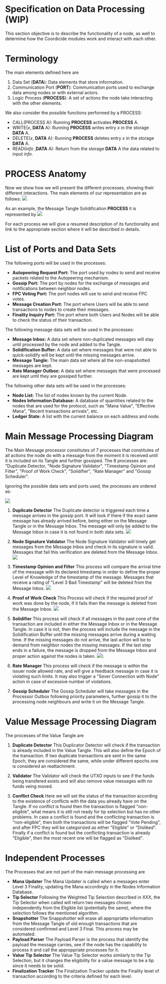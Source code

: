 # Specification on Data Processing (WIP)

This section objective is to describe the functionality of a node, as well to determine how the Coordicide modules work and interact with each other. 

# Terminology 

The main elements defined here are

1. Data Set (**DATA**): Data elements that store information.
2. Communication Port (**PORT**): Communication ports used to exchange data among nodes or with external actors.
3. Logic Process (**PROCESS**): A set of actions the node take interacting with the other elements. 



We also consider the possible functions performed by a PROCESS:

* CALL(PROCESS A): Running **PROCESS** activates  **PROCESS** A.
* WRITE($x$, **DATA** A): Running **PROCESS** writes entry $x$ in the storage **DATA** A.
* DELETE($x$, **DATA** A): Running **PROCESS** deletes entry $x$ in the storage **DATA** A.
* READ(*info* ,**DATA** A): Return from the storage **DATA** A the data related to input *info*.



# PROCESS Anatomy

Now we show how we will present the different processes, showing their different interactions. The main elements of our representation are as follows:
![](https://i.imgur.com/WuHlwWl.png)

As an example, the Message Tangle Solidification **PROCESS** it is represented by
![](https://i.imgur.com/YSjdBOP.png)

For each process we will give a resumed description of its functionality and link to the appropriate section where it will be described in details.

# List of Ports and Data Sets

The following ports will be used in the processes:

* **Autopeering Request Port:** The port used by nodes to send and receive packets related to the Autopeering mechanism. 
* **Gossip Port:** The port by nodes for the exchange of messages and notifications between neighbor nodes.
* **FPC Voting Port:** The port nodes will use to send and receive FPC votes.
* **Message Creation Port:** The port where Users will be able to send transactions to nodes to create their messages. 
* **Finality Inquiry Port:** The port where both Users and Nodes will be able to check the status of their transaction. 

The following message data sets will be used in the processes:
* **Message Inbox:** A data set where non-duplicated messages will stay until processed by the node and added to the Tangle. 
* **Solidification Buffer:** A data set where messages that were not able to quick-solidify will be kept until the missing messages arrive.
* **Message Tangle:** The main data set where all the non-snapshotted messages are kept. 
* **Rate Manager Outbox:** A data set where messages that were processed are kept until they are gossiped further. 

The following other data sets will be used in the processes:
* **Node List:** The list of nodes known by the current Node. 
* **Nodes Information Database:** A database of quantities related to the nodes that are used for the protocol, such as "Mana Value", "Effective Mana", "Recent transactions arrivals", etc. 
* **Ledger State:** A list with the current balance on each address and node. 


# Main Message Processing Diagram 

The Main Message processor constitutes of 7 processes that constitutes of all actions the node do with a message from the moment it is received until it is included on its Tangle and further gossiped. The 8 processes are: "Duplicate Detector, "Node Signature Validator", "Timestamp Opinion and Filter", "Proof of Work Check", "Solidifier", "Rate Manager" and "Gossip Scheduler".

Ignoring the possible data sets and ports used, the processes are ordered as:

![](https://i.imgur.com/xFjNlFd.png)


1. **Duplicate Detector**
The Duplicate detector is triggered each time a message arrives in the gossip port. It will look if there if the exact same message has already arrived before, being either on the Message Tangle or in the Message Inbox. The message will only be added to the Message Inbox in  case it is not found in both data sets.
![](https://i.imgur.com/5Ke3jId.png)

2. **Node Signature Validator**
The Node Signature Validator will timely get messages from the Message Inbox and check in its signature is valid. Messages that fail this verification are deleted from the Message Inbox.
![](https://i.imgur.com/mOrfhqz.png)

3. **Timestamp Opinion and Filter**
This process will compare the arrival time of the message with its declared timestamp in order to define the proper Level of Knowledge of the timestamp of the message. Messages that receive a rating of "Level 3 Bad Timestamp" will be deleted from the Message Inbox. 
![](https://i.imgur.com/lVa7H5L.png)

4. **Proof of Work Check**
This Process will check if the required proof of work was done by the node, if it fails then the message is deleted from the Message Inbox.
![](https://i.imgur.com/sn7UJFD.png)

5. **Solidifier**
This process will check if all messages in the past cone of the transaction are included in either the Message Inbox or in the Message Tangle. In case it is not, then the process will include the message in the Solidification Buffer until the missing messages arrive during a waiting time. If the missing messages do not arrive, the last action will be to demand from neighbor nodes the missing messages. If the last step ends in a failure, the message is dropped from the Message Inbox and proper action against the nodes is taken. 
![](https://i.imgur.com/YSjdBOP.png)\

6. **Rate Manager**
This process will check if the message is within the issuer node allowed rate, and will give a feedback message in case it is violating such limits. It may also trigger a "Sever Connection with Node" action in case of excessive number of violations.

8. **Gossip Scheduler**
The Gossip Scheduler will take messages in the Processor Outbox following priority parameters, further gossip it to the processing node neighbours and write it on the Message Tangle. 



# Value Message Processing Diagram 

The processes of the Value Tangle are 

1. **Duplicate Detector**
This Duplicator Detector will check if the transaction is already included in the Value Tangle. This will also define the Epoch of the transaction. If two duplicate transactions are sent in the same Epoch, they are considered the same, while under different epochs one is considered an reattachment. 

2. **Validator**
The Validator will check the UTXO inputs to see if the funds being transfered exists and will also remove value messages with no funds veing moved. 


3. **Conflict Check**
Here we will set the status of the transaction according to the existence of conflicts with the data you already have on the Tangle. If no conflict is found then the transaction is flagged "non-eligible", what means it is still not ready for tip selection but has no other problems. In case a conflict is found and the conflicting transaction is "non-eligible", then both the transactions will be flagged "Vote Pending", and after FPC they will be categorized as either "Eligible" or "Disliked". Finally if a conflict is found but the conflicting transaction is already "Eligible", then the most recent one will be flagged as "Disliked".


# Independent Processes

The Processes that are not part of the main message processing are

* **Mana Updater**
The Mana Updater is called when a messages enter Level 3 Finality, updating the Mana accordingly in the Nodes Information Database. 
* **Tip Selector**
Following the Weighted Tip Selection described in XXX, the Tip Selector when called will return two messages chosen independently from the Eligible list (potentially the same), where the selection follows the mentioned algorithm. 
* **Snapshotter**
The Snappshotter will erase all appropriatte information from the Message Tangle of old enough transactions that are considered confirmed and Level 3 Final. This process may be automated. 
* **Payload Parser**
The Payload Parser is the process that identify the payload the message carries, see if the node has the capability to process it and call the approppriate processes for it. 
* **Value Tip Selector**
The Value Tip Selector works similarly to the Tip Selection, but it changes the eligibility for a value message to be a tip since it needs to be solid.
* **Finalization Tracker**
The Finalization Tracker update the Finality level of transaction according to the criteria defined for each level. 



<!--stackedit_data:
eyJkaXNjdXNzaW9ucyI6eyJ1WnFsUlZyU3ViSGYxYzA4Ijp7In
RleHQiOiJUaGUgcG9ydCByZXNwb25zaWJsZSBmb3IgdGhlIHBh
Y2tldHMgbmVlZGVkIHRvIG5vZGVzIHRvIHVzZSB0aGUgQXV0b3
BlZXJpbmcgbWVj4oCmIiwic3RhcnQiOjE1MzUsImVuZCI6MTYx
Nn0sInVIcEs0akRGZG1nUVVYUXgiOnsic3RhcnQiOjI0MzAsIm
VuZCI6MjQ0NSwidGV4dCI6Im5vbi1zbmFwc2hvdHRlZCJ9LCJz
N1BuQmQ0aVpvOFByaEhTIjp7InN0YXJ0IjoyNzExLCJlbmQiOj
I3MzcsInRleHQiOiJOb2RlcyBJbmZvcm1hdGlvbiBEYXRhYmFz
ZSJ9fSwiY29tbWVudHMiOnsiME9jMllmYXVpeHY4U0NyUCI6ey
JkaXNjdXNzaW9uSWQiOiJ1WnFsUlZyU3ViSGYxYzA4Iiwic3Vi
IjoiZ2g6NTExMTI2MTgiLCJ0ZXh0IjoidGhlIHBvcnQgZm9yIG
F1dG9wZWVyaW5nIHByb3RvY29sL3JlcXVlc3RzPyBEb24gdCB1
bmRlcnN0YW5kIHdoYXQgdGhlIGRlY2lzaW9uIG9uICB3aG8gdG
8gY29ubmVjdCBoYXMgdG8gdG8gd2l0aCB0aGUgcG9ydC4iLCJj
cmVhdGVkIjoxNTk1NDIwOTc3NTU0fSwiM2NBRVcyZnB0dFVGcW
8wTiI6eyJkaXNjdXNzaW9uSWQiOiJ1WnFsUlZyU3ViSGYxYzA4
Iiwic3ViIjoiZ2g6NjgyNTAzNTAiLCJ0ZXh0IjoiSSB0cmllZC
B0byBnaXZlIGEgYmV0dGVyIHdvcmRpbmcsIHRoZSBvbGQgb25l
IHdhcyBhd2Z1bC4iLCJjcmVhdGVkIjoxNTk1NDQ0MTExMTQyfS
widTJXUHYwTlpPVDRqUk9jaCI6eyJkaXNjdXNzaW9uSWQiOiJ1
WnFsUlZyU3ViSGYxYzA4Iiwic3ViIjoiZ2g6NTExMTI2MTgiLC
J0ZXh0Ijoic28gaXRzIHRoZSBzYW1lIHBvcnQgZm9yIHNlbmRp
bmcgYW5kIHJlcXVlc3RpbmcuIElmIHllcyBwZXJoYXBzIGp1c3
QgY2FsbCBpc3QgQXV0b3BlZXJpbmcgUG9ydCIsImNyZWF0ZWQi
OjE1OTU1MDA1ODYxMjJ9LCJoNk51QkRJNHBObjZKakRDIjp7Im
Rpc2N1c3Npb25JZCI6InVIcEs0akRGZG1nUVVYUXgiLCJzdWIi
OiJnaDo1MTExMjYxOCIsInRleHQiOiJkZWZpbmUgc25hcHNob3
Qgc29tZXdoZXJlIiwiY3JlYXRlZCI6MTU5NTUwMDcwMjk1NX0s
ImlUNlVPNEVVdHA0dXBhZ1ciOnsiZGlzY3Vzc2lvbklkIjoicz
dQbkJkNGlabzhQcmhIUyIsInN1YiI6ImdoOjUxMTEyNjE4Iiwi
dGV4dCI6Imp1c3QgXCJOb2RlIERhdGFiYXNlXCI/IiwiY3JlYX
RlZCI6MTU5NTUwMDgxMDUzNX19LCJoaXN0b3J5IjpbMTE3NDU5
NzY2MSwtNjQ0MjAyODI4LC0xNzUyNDc2NzcsODkwMzU2MzQ5LC
02NzY2NDUyMTldfQ==
-->